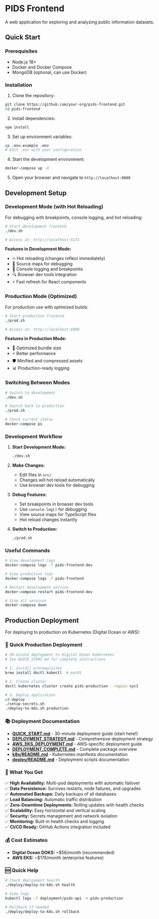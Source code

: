 # PIDS Frontend

A web application for exploring and analyzing public information datasets.

## Quick Start

### Prerequisites

- Node.js 18+ 
- Docker and Docker Compose
- MongoDB (optional, can use Docker)

### Installation

1. Clone the repository:
```bash
git clone https://github.com/your-org/pids-frontend.git
cd pids-frontend
```

2. Install dependencies:
```bash
npm install
```

3. Set up environment variables:
```bash
cp .env.example .env
# Edit .env with your configuration
```

4. Start the development environment:
```bash
docker-compose up -d
```

5. Open your browser and navigate to `http://localhost:8080`

## Development Setup

### Development Mode (with Hot Reloading)

For debugging with breakpoints, console logging, and hot reloading:

```bash
# Start development frontend
./dev.sh

# Access at: http://localhost:5173
```

**Features in Development Mode:**
- 🔥 Hot reloading (changes reflect immediately)
- 🐛 Source maps for debugging
- 📝 Console logging and breakpoints
- 🔍 Browser dev tools integration
- ⚡ Fast refresh for React components

### Production Mode (Optimized)

For production use with optimized builds:

```bash
# Start production frontend
./prod.sh

# Access at: http://localhost:8080
```

**Features in Production Mode:**
- 🚀 Optimized bundle size
- ⚡ Better performance
- 🛡️ Minified and compressed assets
- 📊 Production-ready logging

### Switching Between Modes

```bash
# Switch to development
./dev.sh

# Switch back to production
./prod.sh

# Check current status
docker-compose ps
```

### Development Workflow

1. **Start Development Mode:**
   ```bash
   ./dev.sh
   ```

2. **Make Changes:**
   - Edit files in `src/`
   - Changes will hot reload automatically
   - Use browser dev tools for debugging

3. **Debug Features:**
   - Set breakpoints in browser dev tools
   - Use `console.log()` for debugging
   - View source maps for TypeScript files
   - Hot reload changes instantly

4. **Switch to Production:**
   ```bash
   ./prod.sh
   ```

### Useful Commands

```bash
# View development logs
docker-compose logs -f pids-frontend-dev

# View production logs
docker-compose logs -f pids-frontend

# Restart development service
docker-compose restart pids-frontend-dev

# Stop all services
docker-compose down
```

## Production Deployment

For deploying to production on Kubernetes (Digital Ocean or AWS):

### 🚀 Quick Production Deployment

```bash
# 30-minute deployment to Digital Ocean Kubernetes
# See QUICK_START.md for complete instructions

# 1. Install prerequisites
brew install doctl kubectl  # macOS

# 2. Create cluster
doctl kubernetes cluster create pids-production --region nyc1

# 3. Deploy application
cd deploy
./setup-secrets.sh
./deploy-to-k8s.sh production
```

### 📚 Deployment Documentation

- **[QUICK_START.md](QUICK_START.md)** - 30-minute deployment guide (start here!)
- **[DEPLOYMENT_STRATEGY.md](DEPLOYMENT_STRATEGY.md)** - Comprehensive deployment strategy
- **[AWS_EKS_DEPLOYMENT.md](AWS_EKS_DEPLOYMENT.md)** - AWS-specific deployment guide
- **[DEPLOYMENT_COMPLETE.md](DEPLOYMENT_COMPLETE.md)** - Complete package overview
- **[k8s/README.md](k8s/README.md)** - Kubernetes manifests documentation
- **[deploy/README.md](deploy/README.md)** - Deployment scripts documentation

### 🎯 What You Get

✅ **High Availability:** Multi-pod deployments with automatic failover  
✅ **Data Persistence:** Survives restarts, node failures, and upgrades  
✅ **Automated Backups:** Daily backups of all databases  
✅ **Load Balancing:** Automatic traffic distribution  
✅ **Zero-Downtime Deployments:** Rolling updates with health checks  
✅ **Scalability:** Easy horizontal and vertical scaling  
✅ **Security:** Secrets management and network isolation  
✅ **Monitoring:** Built-in health checks and logging  
✅ **CI/CD Ready:** GitHub Actions integration included  

### 💰 Cost Estimates

- **Digital Ocean DOKS:** ~$56/month (recommended)
- **AWS EKS:** ~$176/month (enterprise features)

### 🆘 Quick Help

```bash
# Check deployment health
./deploy/deploy-to-k8s.sh health

# View logs
kubectl logs -f deployment/pids-api -n pids-production

# Rollback if needed
./deploy/deploy-to-k8s.sh rollback
```
